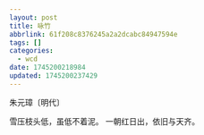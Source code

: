 ```yaml
---
layout: post
title: 咏竹
abbrlink: 61f208c8376245a2a2dcabc84947594e
tags: []
categories:
  - wcd
date: 1745200218984
updated: 1745200237429
---
```


朱元璋〔明代〕

雪压枝头低，虽低不着泥。
一朝红日出，依旧与天齐。
